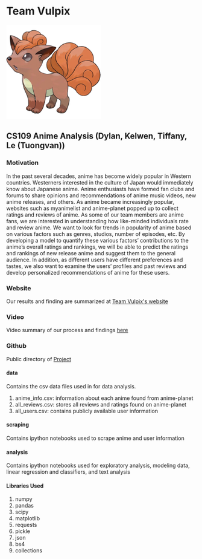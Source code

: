 # Team Vulpix

![Team Vulpix](vulpix.png "Team Vulpix")

## CS109 Anime Analysis (Dylan, Kelwen, Tiffany, Le (Tuongvan))

### Motivation 

In the past several decades, anime has become widely popular in Western countries. Westerners interested in the culture of Japan would immediately know about Japanese anime. Anime enthusiasts have formed fan clubs and forums to share opinions and recommendations of anime music videos, new anime releases, and others. As anime became increasingly popular, websites such as myanimelist and anime-planet popped up to collect ratings and reviews of anime. As some of our team members are anime fans, we are interested in understanding how like-minded individuals rate and review anime. We want to look for trends in popularity of anime based on various factors such as genres, studios, number of episodes, etc. By developing a model to quantify these various factors’ contributions to the anime’s overall ratings and rankings, we will be able to predict the ratings and rankings of new release anime and suggest them to the general audience. In addition, as different users have different preferences and tastes, we also want to examine the users’ profiles and past reviews and develop personalized recommendations of anime for these users.


### Website

Our results and finding are summarized at [Team Vulpix's website](http://cs109-animeplanet.strikingly.com/)

### Video

Video summary of our process and findings [here](www.youtube.com)

### Github

Public directory of [Project](https://github.com/xjgege/vulpix)

#### data

Contains the csv data files used in for data analysis.

1. anime_info.csv: information about each anime found from anime-planet
2. all_reviews.csv: stores all reviews and ratings found on anime-planet
3. all_users.csv: contains publicly available user information

#### scraping

Contains ipython notebooks used to scrape anime and user information

#### analysis

Contains ipython notebooks used for exploratory analysis, modeling data, linear regression and classifiers, and text analysis

#### Libraries Used

1. numpy
2. pandas
3. scipy
4. matplotlib
5. requests
6. pickle
7. json
8. bs4
9. collections
